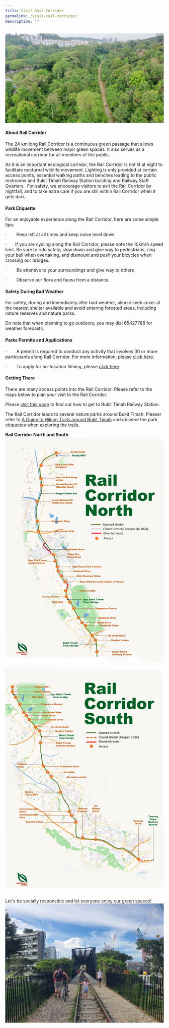 ```yaml
---
title: Visit Rail Corridor
permalink: /visit-rail-corridor/
description: ""
---
```

![rail corridor sg](/images/RC%20Central/Central%20overview_IMG-20210323-WA0022.jpg)

#### **About Rail Corridor**

The 24 km long Rail Corridor is a continuous green passage that allows wildlife movement between major green spaces. It also serves as a recreational corridor for all members of the public.

As it is an important ecological corridor, the Rail Corridor is not lit at night to facilitate nocturnal wildlife movement. Lighting is only provided at certain access points, essential walking paths and benches leading to the public restrooms and Bukit Timah Railway Station building and Railway Staff Quarters.  For safety, we encourage visitors to exit the Rail Corridor by nightfall, and to take extra care if you are still within Rail Corridor when it gets dark.

#### **Park Etiquette**
For an enjoyable experience along the Rail Corridor, here are some simple tips:

·        Keep left at all times and keep noise level down

·       If you are cycling along the Rail Corridor, please note the 10km/h speed limit. Be sure to ride safely, slow down and give way to pedestrians, ring your bell when overtaking, and dismount and push your bicycles when crossing our bridges.

·        Be attentive to your surroundings and give way to others

·        Observe our flora and fauna from a distance. 



#### **Safety During Bad Weather**

For safety, during and immediately after bad weather, please seek cover at the nearest shelter available and avoid entering forested areas, including nature reserves and nature parks.

Do note that when planning to go outdoors, you may dial 65427788 for weather forecasts.



#### **Parks Permits and Applications**

·        A permit is required to conduct any activity that involves 30 or more participants along Rail Corridor. For more information, please [click here](https://www.nparks.gov.sg/services/parks-permits-and-applications).

·        To apply for on-location filming, please [click here](https://www.nparks.gov.sg/services/parks-permits-and-applications).


#### **Getting There**
 
There are many access points into the Rail Corridor. Please refer to the maps below to plan your visit to the Rail Corridor.

Please [visit this page](/bukit-timah-railway-station/) to find out how to get to Bukit Timah Railway Station. 

The Rail Corridor leads to several nature parks around Bukit Timah. Pleaser refer to [A Guide to Hiking Trails around Bukit Timah](https://go.gov.sg/trailsguidebt) and observe the park etiquettes when exploring the trails.

**Rail Corridor North and South**
![rail corridor](/images/RC%20North/Rail%20Corridor%20Map_North_080223.jpg)

![rail corridor](/images/RC%20South/Rail%20Corridor%20Map_South_080223.jpg)

Let's be socially responsible and let everyone enjoy our green spaces!
![](/images/Rail%20Corridor_pls%20dismount.png)